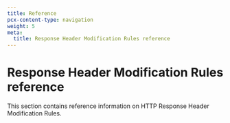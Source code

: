 ```yaml
---
title: Reference
pcx-content-type: navigation
weight: 5
meta:
  title: Response Header Modification Rules reference
---
```


# Response Header Modification Rules reference

This section contains reference information on HTTP Response Header Modification Rules.

<DirectoryListing path="/transform/response-header-modification/reference" />